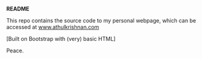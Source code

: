 **README**

This repo contains the source code to my personal webpage, which can be accessed at www.athulkrishnan.com

[Built on Bootstrap with (very) basic HTML]

Peace.